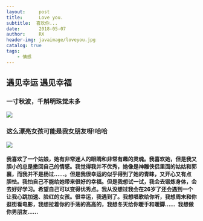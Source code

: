 ```yaml
---
layout:     post
title:      Love you.
subtitle:  喜欢你...
date:       2018-05-07
author:     RX
header-img: javaimage/loveyou.jpg
catalog: true
tags:
    - 情感
---
```


## 遇见幸运 遇见幸福

### 一寸秋波，千斛明珠觉未多
![](https://raw.githubusercontent.com/renxin988/renxin988.github.io/master/javaimage/silianpai.jpg)
### 这么漂亮女孩可能是我女朋友呀!哈哈
![](https://raw.githubusercontent.com/renxin988/renxin988.github.io/master/javaimage/686339259598183464.jpg)

#### 我喜欢了一个姑娘，她有非常迷人的眼睛和非常有趣的灵魂。我喜欢她，但是我又胆小的总是撤回自己的情感。我觉得我并不优秀，她像是神雕侠侣里面的姑姑和郭襄，而我并不是杨过……。但是我很幸运的似乎得到了她的青睐，又开心又有点胆怯。我怕自己不能给她带来很好的幸福。但是我想试一试，我会去锻炼身体，会去好好学习。希望自己可以变得优秀点。我从没想过我会在26岁了还会遇到一个让我心跳加速、脸红的女孩。很幸运，我遇到了。我想唱歌给你听，我想周末和你逛街看电影，我想拉着你的手荡的高高的，我想冬天给你暖手和暖脚……  我想做你男朋友......
